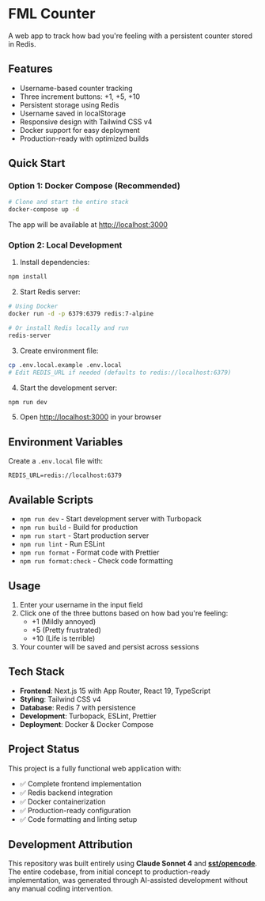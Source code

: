 # FML Counter

A web app to track how bad you're feeling with a persistent counter stored in Redis.

## Features

- Username-based counter tracking
- Three increment buttons: +1, +5, +10
- Persistent storage using Redis
- Username saved in localStorage
- Responsive design with Tailwind CSS v4
- Docker support for easy deployment
- Production-ready with optimized builds

## Quick Start

### Option 1: Docker Compose (Recommended)

```bash
# Clone and start the entire stack
docker-compose up -d
```

The app will be available at [http://localhost:3000](http://localhost:3000)

### Option 2: Local Development

1. Install dependencies:

```bash
npm install
```

2. Start Redis server:

```bash
# Using Docker
docker run -d -p 6379:6379 redis:7-alpine

# Or install Redis locally and run
redis-server
```

3. Create environment file:

```bash
cp .env.local.example .env.local
# Edit REDIS_URL if needed (defaults to redis://localhost:6379)
```

4. Start the development server:

```bash
npm run dev
```

5. Open [http://localhost:3000](http://localhost:3000) in your browser

## Environment Variables

Create a `.env.local` file with:

```
REDIS_URL=redis://localhost:6379
```

## Available Scripts

- `npm run dev` - Start development server with Turbopack
- `npm run build` - Build for production
- `npm run start` - Start production server
- `npm run lint` - Run ESLint
- `npm run format` - Format code with Prettier
- `npm run format:check` - Check code formatting

## Usage

1. Enter your username in the input field
2. Click one of the three buttons based on how bad you're feeling:
   - +1 (Mildly annoyed)
   - +5 (Pretty frustrated)
   - +10 (Life is terrible)
3. Your counter will be saved and persist across sessions

## Tech Stack

- **Frontend**: Next.js 15 with App Router, React 19, TypeScript
- **Styling**: Tailwind CSS v4
- **Database**: Redis 7 with persistence
- **Development**: Turbopack, ESLint, Prettier
- **Deployment**: Docker & Docker Compose

## Project Status

This project is a fully functional web application with:

- ✅ Complete frontend implementation
- ✅ Redis backend integration
- ✅ Docker containerization
- ✅ Production-ready configuration
- ✅ Code formatting and linting setup

## Development Attribution

This repository was built entirely using **Claude Sonnet 4** and **[sst/opencode](https://github.com/sst/opencode)**. The entire codebase, from initial concept to production-ready implementation, was generated through AI-assisted development without any manual coding intervention.
